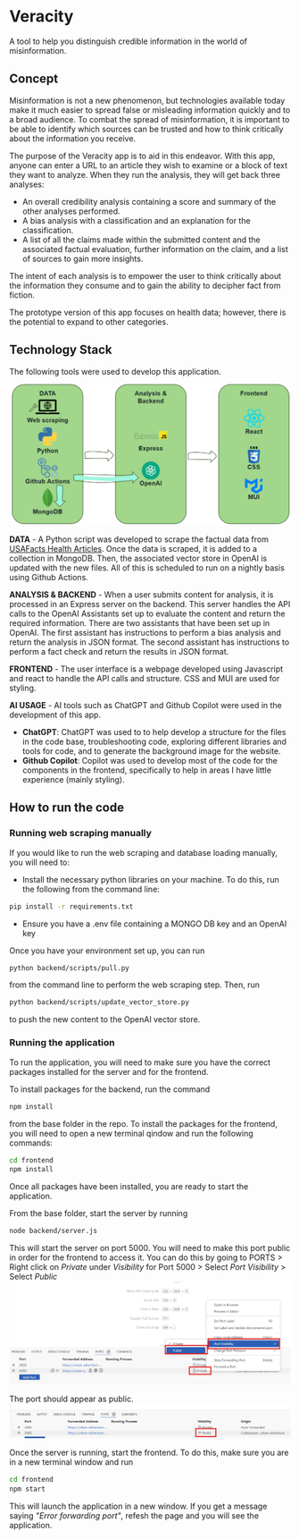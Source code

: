 # Veracity
A tool to help you distinguish credible information in the world of misinformation. 

## Concept
Misinformation is not a new phenomenon, but technologies available today make it much easier to spread false or misleading information quickly and to a broad audience. To combat the spread of misinformation, it is important to be able to identify which sources can be trusted and how to think critically about the information you receive. 

The purpose of the Veracity app is to aid in this endeavor. With this app, anyone can enter a URL to an article they wish to examine or a block of text they want to analyze. When they run the analysis, they will get back three analyses:
- An overall credibility analysis containing a score and summary of the other analyses performed.
- A bias analysis with a classification and an explanation for the classification.
- A list of all the claims made within the submitted content and the associated factual evaluation, further information on the claim, and a list of sources to gain more insights. 

The intent of each analysis is to empower the user to think critically about the information they consume and to gain the ability to decipher fact from fiction. 

The prototype version of this app focuses on health data; however, there is the potential to expand to other categories.

## Technology Stack
The following tools were used to develop this application.

![Technology Stack](./images/TechStack.png)

**DATA** - A Python script was developed to scrape the factual data from [USAFacts Health Articles](https://usafacts.org/articles/category/health/). Once the data is scraped, it is added to a collection in MongoDB. Then, the associated vector store in OpenAI is updated with the new files. All of this is scheduled to run on a nightly basis using Github Actions. 

**ANALYSIS & BACKEND** - When a user submits content for analysis, it is processed in an Express server on the backend. This server handles the API calls to the OpenAI Assistants set up to evaluate the content and return the required information. There are two assistants that have been set up in OpenAI. The first assistant has instructions to perform a bias analysis and return the analysis in JSON format. The second assistant has instructions to perform a fact check and return the results in JSON format.

**FRONTEND** - The user interface is a webpage developed using Javascript and react to handle the API calls and structure. CSS and MUI are used for styling.

**AI USAGE** - AI tools such as ChatGPT and Github Copilot were used in the development of this app. 
- **ChatGPT**: ChatGPT was used to to help develop a structure for the files in the code base, troubleshooting code, exploring different libraries and tools for code, and to generate the background image for the website. 
- **Github Copilot**: Copilot was used to develop most of the code for the components in the frontend, specifically to help in areas I have little experience (mainly styling).

## How to run the code
### Running web scraping manually
If you would like to run the web scraping and database loading manually, you will need to:
- Install the necessary python libraries on your machine. To do this, run the following from the command line:
```bash
pip install -r requirements.txt
```
- Ensure you have a .env file containing a MONGO DB key and an OpenAI key

Once you have your environment set up, you can run 
```bash
python backend/scripts/pull.py
```
from the command line to perform the web scraping step. Then, run
```bash
python backend/scripts/update_vector_store.py
```
to push the new content to the OpenAI vector store.

### Running the application
To run the application, you will need to make sure you have the correct packages installed for the server and for the frontend. 

To install packages for the backend, run the command
```bash
npm install
```
from the base folder in the repo. To install the packages for the frontend, you will need to open a new terminal qindow and run the following commands:
```bash
cd frontend
npm install
```

Once all packages have been installed, you are ready to start the application. 

From the base folder, start the server by running 
```bash
node backend/server.js
```
This will start the server on port 5000. You will need to make this port public in order for the frontend to access it. You can do this by going to PORTS > Right click on *Private* under *Visibility* for Port 5000 > Select *Port Visibility* > Select *Public*
![Change Port Visibility](./images/change_port_vis.png)

The port should appear as public. 
![Change Port Visibility](./images/public_port.png)

Once the server is running, start the frontend. To do this, make sure you are in a new terminal window and run
```bash
cd frontend
npm start
```
This will launch the application in a new window. If you get a message saying *"Error forwarding port"*, refesh the page and you will see the application. 